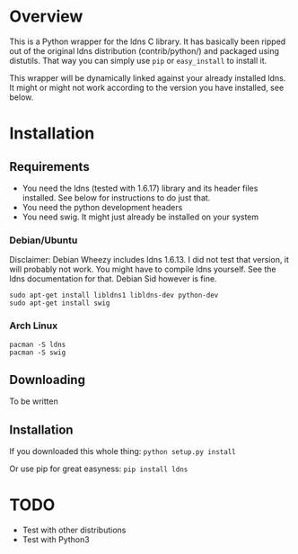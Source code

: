 # Overview
This is a Python wrapper for the ldns C library. It has basically been ripped out of the original ldns distribution (contrib/python/) and packaged using distutils. That way you can simply use `pip` or `easy_install` to install it. 

This wrapper will be dynamically linked against your already installed ldns. It might or might not work according to the version you have installed, see below.

# Installation

## Requirements
* You need the ldns (tested with 1.6.17) library and its header files installed. See below for instructions to do just that.
* You need the python development headers
* You need swig. It might just already be installed on your system

### Debian/Ubuntu
Disclaimer: Debian Wheezy includes ldns 1.6.13. I did not test that version, it will probably not work. You might have to compile ldns yourself. See the ldns documentation for that. Debian Sid however is fine.

```
sudo apt-get install libldns1 libldns-dev python-dev
sudo apt-get install swig
```

### Arch Linux
```
pacman -S ldns
pacman -S swig
```

## Downloading
To be written

## Installation
If you downloaded this whole thing: `python setup.py install`

Or use pip for great easyness: `pip install ldns`

# TODO
* Test with other distributions
* Test with Python3